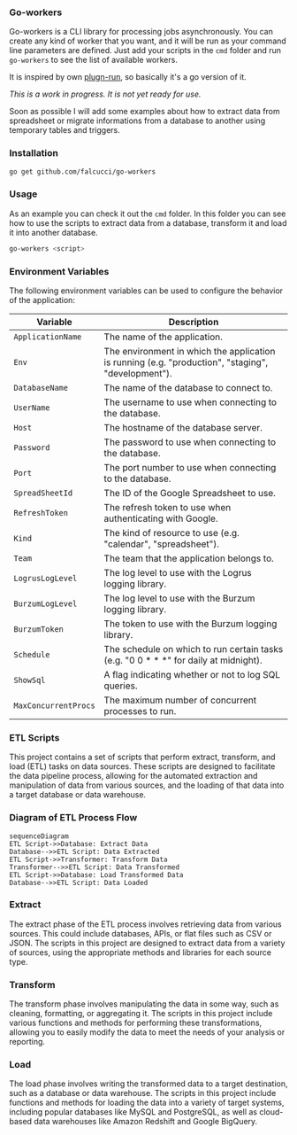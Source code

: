 ### Go-workers

Go-workers is a CLI library for processing jobs asynchronously.
You can create any kind of worker that you want, and it will be run as your command line parameters are defined.
Just add your scripts in the `cmd` folder and run `go-workers` to see the list of available workers.

It is inspired by own [plugn-run](https://github.com/falcucci/plugin-run), so basically it's a go version of it.

*This is a work in progress. It is not yet ready for use.*

Soon as possible I will add some examples about how to extract data from spreadsheet or migrate informations from a database to another using temporary tables and triggers.

### Installation
```bash
go get github.com/falcucci/go-workers
```

### Usage

As an example you can check it out the `cmd` folder. In this folder you can see how to use the scripts to extract data from a database, transform it and load it into another database.

```bash
go-workers <script>
```


### Environment Variables

The following environment variables can be used to configure the behavior of the application:

| Variable              | Description                                                                |
|-----------------------|----------------------------------------------------------------------------|
| `ApplicationName`     | The name of the application.                                               |
| `Env`                 | The environment in which the application is running (e.g. "production", "staging", "development"). |
| `DatabaseName`        | The name of the database to connect to.                                    |
| `UserName`            | The username to use when connecting to the database.                       |
| `Host`                | The hostname of the database server.                                       |
| `Password`            | The password to use when connecting to the database.                       |
| `Port`                | The port number to use when connecting to the database.                    |
| `SpreadSheetId`       | The ID of the Google Spreadsheet to use.                                   |
| `RefreshToken`        | The refresh token to use when authenticating with Google.                  |
| `Kind`                | The kind of resource to use (e.g. "calendar", "spreadsheet").             |
| `Team`                | The team that the application belongs to.                                  |
| `LogrusLogLevel`      | The log level to use with the Logrus logging library.                     |
| `BurzumLogLevel`      | The log level to use with the Burzum logging library.                     |
| `BurzumToken`         | The token to use with the Burzum logging library.                         |
| `Schedule`            | The schedule on which to run certain tasks (e.g. "0 0 * * *" for daily at midnight). |
| `ShowSql`             | A flag indicating whether or not to log SQL queries.                       |
| `MaxConcurrentProcs`  | The maximum number of concurrent processes to run.                         |


### ETL Scripts

This project contains a set of scripts that perform extract, transform, and load (ETL) tasks on data sources. These scripts are designed to facilitate the data pipeline process, allowing for the automated extraction and manipulation of data from various sources, and the loading of that data into a target database or data warehouse.

### Diagram of ETL Process Flow

```mermaid
sequenceDiagram
ETL Script->>Database: Extract Data
Database-->>ETL Script: Data Extracted
ETL Script->>Transformer: Transform Data
Transformer-->>ETL Script: Data Transformed
ETL Script->>Database: Load Transformed Data
Database-->>ETL Script: Data Loaded
```

### Extract

The extract phase of the ETL process involves retrieving data from various sources. This could include databases, APIs, or flat files such as CSV or JSON. The scripts in this project are designed to extract data from a variety of sources, using the appropriate methods and libraries for each source type.

### Transform

The transform phase involves manipulating the data in some way, such as cleaning, formatting, or aggregating it. The scripts in this project include various functions and methods for performing these transformations, allowing you to easily modify the data to meet the needs of your analysis or reporting.

### Load

The load phase involves writing the transformed data to a target destination, such as a database or data warehouse. The scripts in this project include functions and methods for loading the data into a variety of target systems, including popular databases like MySQL and PostgreSQL, as well as cloud-based data warehouses like Amazon Redshift and Google BigQuery.
